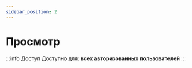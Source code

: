 ```yaml
---
sidebar_position: 2 
---
```


# Просмотр

:::info Доступ
Доступно для: **всех авторизованных пользователей**
:::
